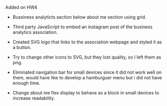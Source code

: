 Added on HW4

- Bussiness analyticts section below about me section using grid.

- Third party JavaScript to embed an instagram post of the business analytics association.

- Created SVG logo that links to the association webpage and styled it as a button.

- Try to change other icons to SVG, but they lost quality, so I left them as png.

- Eliminated navigation bar for small devices since it did not work well on them, would have like to develop 
a hamburguer menu but i did not have enough time.

- Change about me flex display to behave as a block in small devices to increase readability.